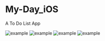 # My-Day_iOS
A To Do List App

![example]("https://github.com/LSQzzx/My-Day_iOS/blob/master/images/1.png")
![example]("https://raw.githubusercontent.com/LSQzzx/repositpry/master/My-Day_iOS/main/2.png")
![example]("https://raw.githubusercontent.com/LSQzzx/repositpry/master/My-Day_iOS/main/3.png")
![example]("https://raw.githubusercontent.com/LSQzzx/repositpry/master/My-Day_iOS/main/4.png")
